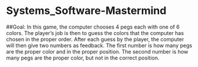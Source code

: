 # Systems_Software-Mastermind

##Goal:
In this game, the computer chooses 4 pegs each with one of 6 colors.  The player’s job is then to guess the colors that the computer has chosen in the proper order. After each guess by the player, the computer will then give two numbers as feedback.  The first number is how many pegs are the proper color and in the proper position. The second number is how many pegs are the proper color, but not in the correct position. 
